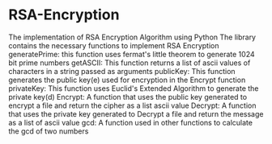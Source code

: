# RSA-Encryption
The implementation of RSA Encryption Algorithm using Python
The library contains the necessary functions to implement RSA Encryption
generatePrime: this function uses fermat's little theorem to generate 1024 bit prime numbers
getASCII: This function returns a list of ascii values of characters in a string passed as arguments
publicKey: This function generates the public key(e) used for encryption in the Encrypt function
privateKey: This function uses Euclid's Extended Algorithm to generate the private key(d)
Encrypt: A function that uses the public key generated to encrypt a file and return the cipher as a list ascii value
Decrypt: A function that uses the private key generated to Decrypt a file and return the message as a list of ascii value
gcd: A function used in other functions to calculate the gcd of two numbers
